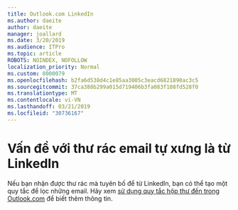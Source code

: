 ```yaml
---
title: Outlook.com LinkedIn
ms.author: daeite
author: daeite
manager: joallard
ms.date: 3/20/2019
ms.audience: ITPro
ms.topic: article
ROBOTS: NOINDEX, NOFOLLOW
localization_priority: Normal
ms.custom: 8000079
ms.openlocfilehash: b2fa6d538d4c1e85aa3005c3eacd6821890ac3c5
ms.sourcegitcommit: 37ca388b299a015d719406b3fa083f108fd528f0
ms.translationtype: MT
ms.contentlocale: vi-VN
ms.lasthandoff: 03/21/2019
ms.locfileid: "30736167"
---
```

# <a name="issues-with-junk-email-claiming-to-be-from-linkedin"></a>Vấn đề với thư rác email tự xưng là từ LinkedIn

Nếu bạn nhận được thư rác mà tuyên bố để từ LinkedIn, bạn có thể tạo một quy tắc để lọc những email.
Hãy xem [sử dụng quy tắc hộp thư đến trong Outlook.com](https://aka.ms/OutlookComInboxRules) để biết thêm thông tin.


